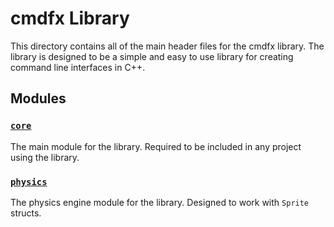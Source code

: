 # cmdfx Library

This directory contains all of the main header files for the cmdfx library. The library is designed to be a simple and easy to use library for creating command line interfaces in C++.

## Modules

### [`core`](/include/cmdfx/core)

The main module for the library. Required to be included in any project using the library.

### [`physics`](/include/physics/)

The physics engine module for the library. Designed to work with `Sprite` structs.